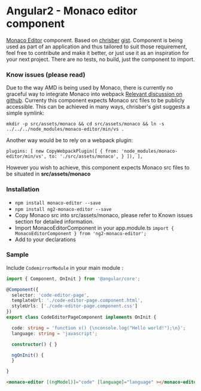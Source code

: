 # Angular2 - Monaco editor component

[Monaco Editor](https://github.com/Microsoft/monaco-editor/) component.
Based on [chrisber](https://gist.github.com/chrisber) [gist](https://gist.github.com/chrisber/ef567098216319784c0596c5dac8e3aa). 
Component is being used as part of an application and thus tailored to suit those requirement, feel free to contribute and make it better, or just use it as an inspiration for your next project.
There are no tests, no build, just the component to import.

### Know issues (please read)
Due to the way AMD is being used by Monaco, there is currently no graceful way to integrate Monaco into webpack [Relevant discussion on github](https://github.com/Microsoft/monaco-editor/issues/18#issuecomment-231788869). 
Currenty this component expects Monaco src files to be publicly accessible. This can be achieved in many ways, chrisber's gist suggests a simple symlink:

`mkdir -p src/assets/monaco && cd src/assets/monaco && ln -s ../../../node_modules/monaco-editor/min/vs .`

Another way would be to rely on a webpack plugin:

`plugins: [
     new CopyWebpackPlugin([
         {
             from: 'node_modules/monaco-editor/min/vs',
             to: './src/assets/monaco',
         }
     ]),
 ],`
 
 However you wish to achieve, this component expects Monaco src files to be situated in **src/assets/monaco**


### Installation

- `npm install monaco-editor --save`
- `npm install ng2-monaco-editor --save`
- Copy Monaco src into src/assets/monaco, please refer to Known issues section for detailed information.
- Import MonacoEditorComponent in your app.module.ts `import { MonacoEditorComponent } from 'ng2-monaco-editor';`
- Add to your declarations    

### Sample

Include `CodemirrorModule` in your main module :

```typescript
import { Component, OnInit } from '@angular/core';

@Component({
  selector: 'code-editor-page',
  templateUrl: './code-editor-page.component.html',
  styleUrls: ['./code-editor-page.component.css']
})
export class CodeEditorPageComponent implements OnInit {

  code: string = 'function x() {\nconsole.log("Hello world!");\n}';
  language: string = 'javascript';

  constructor() { }

  ngOnInit() {
  }

}
```

```html
<monaco-editor [(ngModel)]="code" [language]="language" ></monaco-editor>
```